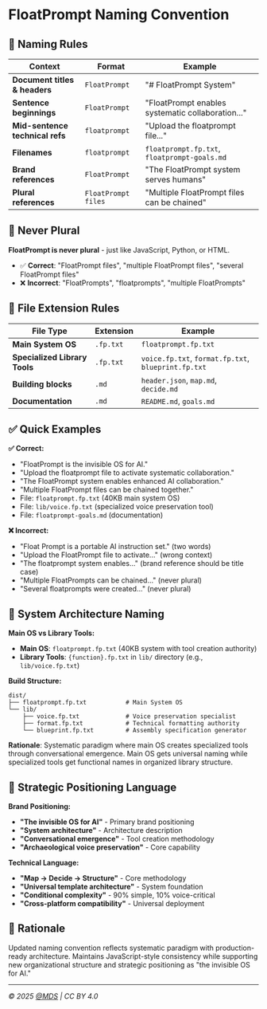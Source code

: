 # FloatPrompt Naming Convention

## 🎯 Naming Rules

| **Context** | **Format** | **Example** |
|-------------|------------|-------------|
| **Document titles & headers** | `FloatPrompt` | "# FloatPrompt System" |
| **Sentence beginnings** | `FloatPrompt` | "FloatPrompt enables systematic collaboration..." |
| **Mid-sentence technical refs** | `floatprompt` | "Upload the floatprompt file..." |
| **Filenames** | `floatprompt` | `floatprompt.fp.txt`, `floatprompt-goals.md` |
| **Brand references** | `FloatPrompt` | "The FloatPrompt system serves humans" |
| **Plural references** | `FloatPrompt files` | "Multiple FloatPrompt files can be chained" |

## 🚫 Never Plural

**FloatPrompt is never plural** - just like JavaScript, Python, or HTML.

- ✅ **Correct**: "FloatPrompt files", "multiple FloatPrompt files", "several FloatPrompt files"
- ❌ **Incorrect**: "FloatPrompts", "floatprompts", "multiple FloatPrompts"

## 📁 File Extension Rules

| **File Type** | **Extension** | **Example** |
|---------------|---------------|-------------|
| **Main System OS** | `.fp.txt` | `floatprompt.fp.txt` |
| **Specialized Library Tools** | `.fp.txt` | `voice.fp.txt`, `format.fp.txt`, `blueprint.fp.txt` |
| **Building blocks** | `.md` | `header.json`, `map.md`, `decide.md` |
| **Documentation** | `.md` | `README.md`, `goals.md` |

## ✅ Quick Examples

**✅ Correct:**
- "FloatPrompt is the invisible OS for AI."
- "Upload the floatprompt file to activate systematic collaboration."
- "The FloatPrompt system enables enhanced AI collaboration."
- "Multiple FloatPrompt files can be chained together."
- File: `floatprompt.fp.txt` (40KB main system OS)
- File: `lib/voice.fp.txt` (specialized voice preservation tool)
- File: `floatprompt-goals.md` (documentation)

**❌ Incorrect:**
- "Float Prompt is a portable AI instruction set." (two words)
- "Upload the FloatPrompt file to activate..." (wrong context)
- "The floatprompt system enables..." (brand reference should be title case)
- "Multiple FloatPrompts can be chained..." (never plural)
- "Several floatprompts were created..." (never plural)

## 🎯 System Architecture Naming

**Main OS vs Library Tools:**
- **Main OS**: `floatprompt.fp.txt` (40KB system with tool creation authority)
- **Library Tools**: `{function}.fp.txt` in `lib/` directory (e.g., `lib/voice.fp.txt`)

**Build Structure:**
```
dist/
├── floatprompt.fp.txt           # Main System OS
└── lib/
    ├── voice.fp.txt             # Voice preservation specialist
    ├── format.fp.txt            # Technical formatting authority
    └── blueprint.fp.txt         # Assembly specification generator
```

**Rationale**: Systematic paradigm where main OS creates specialized tools through conversational emergence. Main OS gets universal naming while specialized tools get functional names in organized library structure.

## 🎯 Strategic Positioning Language

**Brand Positioning:**
- **"The invisible OS for AI"** - Primary brand positioning
- **"System architecture"** - Architecture description
- **"Conversational emergence"** - Tool creation methodology
- **"Archaeological voice preservation"** - Core capability

**Technical Language:**
- **"Map → Decide → Structure"** - Core methodology
- **"Universal template architecture"** - System foundation
- **"Conditional complexity"** - 90% simple, 10% voice-critical
- **"Cross-platform compatibility"** - Universal deployment

## 🎯 Rationale

Updated naming convention reflects systematic paradigm with production-ready architecture. Maintains JavaScript-style consistency while supporting new organizational structure and strategic positioning as "the invisible OS for AI."

---

*© 2025 [@MDS](https://mds.is) | CC BY 4.0* 